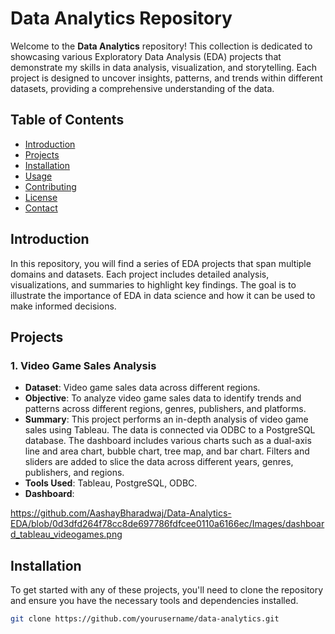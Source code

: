 
# Data Analytics Repository

Welcome to the **Data Analytics** repository! This collection is dedicated to showcasing various Exploratory Data Analysis (EDA) projects that demonstrate my skills in data analysis, visualization, and storytelling. Each project is designed to uncover insights, patterns, and trends within different datasets, providing a comprehensive understanding of the data.

## Table of Contents

- [Introduction](#introduction)
- [Projects](#projects)
- [Installation](#installation)
- [Usage](#usage)
- [Contributing](#contributing)
- [License](#license)
- [Contact](#contact)

## Introduction

In this repository, you will find a series of EDA projects that span multiple domains and datasets. Each project includes detailed analysis, visualizations, and summaries to highlight key findings. The goal is to illustrate the importance of EDA in data science and how it can be used to make informed decisions.

## Projects

### 1. Video Game Sales Analysis
   - **Dataset**: Video game sales data across different regions.
   - **Objective**: To analyze video game sales data to identify trends and patterns across different regions, genres, publishers, and platforms.
   - **Summary**: This project performs an in-depth analysis of video game sales using Tableau. The data is connected via ODBC to a PostgreSQL database. The dashboard includes various charts such as a dual-axis line and area chart, bubble chart, tree map, and bar chart. Filters and sliders are added to slice the data across different years, genres, publishers, and regions.
   - **Tools Used**: Tableau, PostgreSQL, ODBC.
   - **Dashboard**:
     
https://github.com/AashayBharadwaj/Data-Analytics-EDA/blob/0d3dfd264f78cc8de697786fdfcee0110a6166ec/Images/dashboard_tableau_videogames.png

## Installation

To get started with any of these projects, you'll need to clone the repository and ensure you have the necessary tools and dependencies installed.

```bash
git clone https://github.com/yourusername/data-analytics.git

